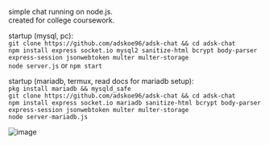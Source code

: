 simple chat running on node.js.  
created for college coursework.  
  
startup (mysql, pc):  
`git clone https://github.com/adskoe96/adsk-chat && cd adsk-chat`  
`npm install express socket.io mysql2 sanitize-html bcrypt body-parser express-session jsonwebtoken multer multer-storage`  
`node server.js` or `npm start`  

startup (mariadb, termux, read docs for mariadb setup):  
`pkg install mariadb && mysqld_safe`  
`git clone https://github.com/adskoe96/adsk-chat && cd adsk-chat`  
`npm install express socket.io mariadb sanitize-html bcrypt body-parser express-session jsonwebtoken multer multer-storage`  
`node server-mariadb.js`  
  
![image](https://github.com/user-attachments/assets/57ee2da8-e8aa-4aac-9986-f35371196d61)
